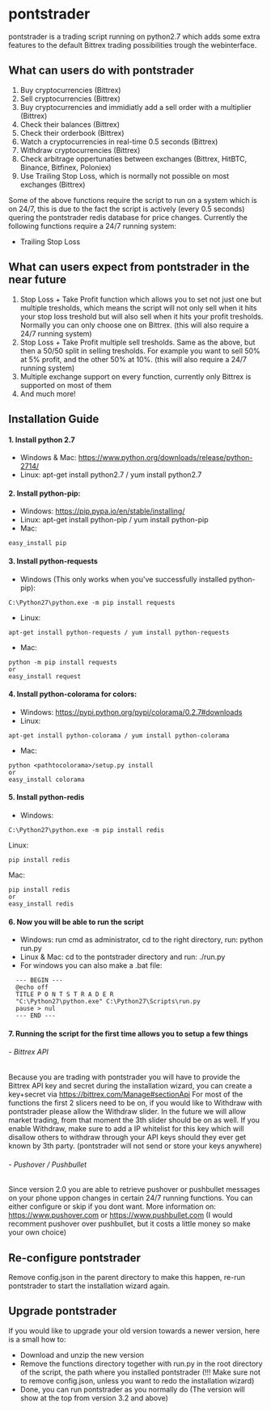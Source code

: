 # pontstrader

pontstrader is a trading script running on python2.7 which adds some extra features to the default Bittrex trading possibilities trough the webinterface.

## What can users do with pontstrader

1. Buy cryptocurrencies (Bittrex)
2. Sell cryptocurrencies (Bittrex)
3. Buy cryptocurrencies and immidiatly add a sell order with a multiplier (Bittrex)
4. Check their balances (Bittrex)
5. Check their orderbook (Bittrex)
6. Watch a cryptocurrencies in real-time 0.5 seconds (Bittrex)
7. Withdraw cryptocurrencies (Bittrex)
8. Check arbitrage oppertunaties between exchanges (Bittrex, HitBTC, Binance, Bitfinex, Poloniex)
9. Use Trailing Stop Loss, which is normally not possible on most exchanges (Bittrex)

Some of the above functions require the script to run on a system which is on 24/7, this is due to the fact the script is actively (every 0.5 seconds) quering the pontstrader redis database for price changes.
Currently the following functions require a 24/7 running system:

- Trailing Stop Loss

## What can users expect from pontstrader in the near future

1. Stop Loss + Take Profit function which allows you to set not just one but multiple tresholds, which means the script will not only sell when it hits your stop loss treshold but will also sell when it hits your profit tresholds. Normally you can only choose one on Bittrex. (this will also require a 24/7 running system)
2. Stop Loss + Take Profit multiple sell tresholds. Same as the above, but then a 50/50 split in selling tresholds. For example you want to sell 50% at 5% profit, and the other 50% at 10%. (this will also require a 24/7 running system)
3. Multiple exchange support on every function, currently only Bittrex is supported on most of them
4. And much more!

## Installation Guide

#### 1. Install python 2.7
  - Windows & Mac: https://www.python.org/downloads/release/python-2714/
  - Linux: apt-get install python2.7 / yum install python2.7

#### 2. Install python-pip:
  - Windows: https://pip.pypa.io/en/stable/installing/
  - Linux: apt-get install python-pip / yum install python-pip
  - Mac:
  ```
  easy_install pip
  ```

#### 3. Install python-requests
  - Windows (This only works when you've successfully installed python-pip):
  ```
  C:\Python27\python.exe -m pip install requests
  ```
  - Linux:
  ```
  apt-get install python-requests / yum install python-requests
  ```
  - Mac:
  ```
  python -m pip install requests
  or
  easy_install request
  ```

#### 4. Install python-colorama for colors:
  - Windows: https://pypi.python.org/pypi/colorama/0.2.7#downloads
  - Linux:
  ```
  apt-get install python-colorama / yum install python-colorama
  ```
  - Mac:
  ```
  python <pathtocolorama>/setup.py install
  or
  easy_install colorama
  ```
  
#### 5. Install python-redis
  - Windows:
  ```
  C:\Python27\python.exe -m pip install redis
  ```
  Linux: 
  ```
  pip install redis
  ```
  Mac:
  ```
  pip install redis
  or
  easy_install redis
  ```

#### 6. Now you will be able to run the script
  - Windows: run cmd as administrator, cd to the right directory, run: python run.py
  - Linux & Mac: cd to the pontstrader directory and run: ./run.py
  - For windows you can also make a .bat file:
  ```
    --- BEGIN ---
    @echo off
    TITLE P O N T S T R A D E R
    "C:\Python27\python.exe" C:\Python27\Scripts\run.py
    pause > nul
    --- END ---
  ```

#### 7. Running the script for the first time allows you to setup a few things
  ###### - Bittrex API
  Because you are trading with pontstrader you will have to provide the Bittrex API key and secret during the installation wizard, you can create a key+secret via https://bittrex.com/Manage#sectionApi
  For most of the functions the first 2 slicers need to be on, if you would like to Withdraw with pontstrader please allow the Withdraw slider. In the future we will allow market trading, from that moment the 3th slider should be on as well.
  If you enable Withdraw, make sure to add a IP whitelist for this key which will disallow others to withdraw through your API keys should they ever get known by 3th party. (pontstrader will not send or store your keys anywhere)
  
  ###### - Pushover / Pushbullet
  Since version 2.0 you are able to retrieve pushover or pushbullet messages on your phone uppon changes in certain 24/7 running functions. You can either configure or skip if you dont want.
  More information on: https://www.pushover.com or https://www.pushbullet.com (I would recomment pushover over pushbullet, but it costs a little money so make your own choice)
  
## Re-configure pontstrader

Remove config.json in the parent directory to make this happen, re-run pontstrader to start the installation wizard again.

## Upgrade pontstrader

If you would like to upgrade your old version towards a newer version, here is a small how to:
  - Download and unzip the new version
  - Remove the functions directory together with run.py in the root directory of the script, the path where you installed pontstrader (!!! Make sure not to remove config.json, unless you want to redo the installation wizard)
  - Done, you can run pontstrader as you normally do (The version will show at the top from version 3.2 and above)

